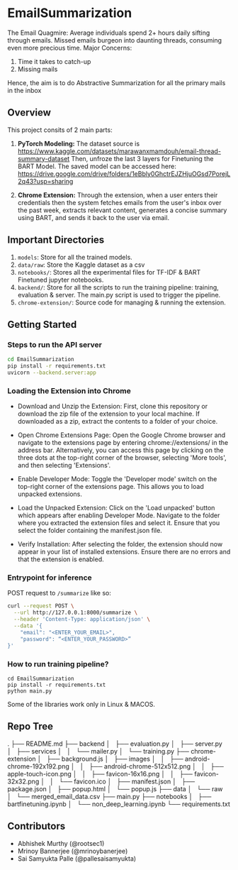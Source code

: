 # EmailSummarization

The Email Quagmire: 
Average individuals spend 2+ hours daily sifting through emails. Missed emails burgeon into daunting threads, consuming even more precious time.
Major Concerns: 
1. Time it takes to catch-up
2. Missing mails

Hence, the aim is to do Abstractive Summarization for all the primary mails in the inbox

## Overview
This project consits of 2 main parts:
1. **PyTorch Modeling:** The dataset source is https://www.kaggle.com/datasets/marawanxmamdouh/email-thread-summary-dataset Then, unfroze the last 3 layers for Finetuning the BART Model. The saved model can be accessed here: https://drive.google.com/drive/folders/1eBbly0GhctrEJZHjuOGsd7PorejL2q43?usp=sharing

2. **Chrome Extension:** Through the extension, when a user enters their credentials then the system fetches emails from the user's inbox over the past week, extracts relevant content, generates a concise summary using BART, and sends it back to the user via email.

## Important Directories
1. ```models```: Store for all the trained models.
2. ```data/raw```: Store the Kaggle dataset as a csv
3. ```notebooks/```: Stores all the experimental files for TF-IDF & BART Finetuned jupyter notebooks.
4. ```backend/```: Store for all the scripts to run the training pipeline: training, evaluation & server. The main.py script is used to trigger the pipeline.
5. ```chrome-extension/```: Source code for managing & running the extension.


## Getting Started

### Steps to run the API server

```bash
cd EmailSummarization
pip install -r requirements.txt
uvicorn --backend.server:app
```

### Loading the Extension into Chrome

- Download and Unzip the Extension:
  First, clone this repository or download the zip file of the extension to your local machine. If downloaded as a zip, extract the contents to a folder of your choice.

- Open Chrome Extensions Page:
  Open the Google Chrome browser and navigate to the extensions page by entering chrome://extensions/ in the address bar. Alternatively, you can access this page by clicking on the three dots at the top-right corner of the browser, selecting 'More tools', and then selecting 'Extensions'.

- Enable Developer Mode:
  Toggle the 'Developer mode' switch on the top-right corner of the extensions page. This allows you to load unpacked extensions.

- Load the Unpacked Extension:
  Click on the 'Load unpacked' button which appears after enabling Developer Mode. Navigate to the folder where you extracted the extension files and select it. Ensure that you select the folder containing the manifest.json file.

- Verify Installation:
  After selecting the folder, the extension should now appear in your list of installed extensions. Ensure there are no errors and that the extension is enabled.

### Entrypoint for inference

POST request to `/summarize` like so:

```bash
curl --request POST \
  --url http://127.0.0.1:8000/summarize \
  --header 'Content-Type: application/json' \
  --data '{
	"email": "<ENTER_YOUR_EMAIL>",
	"password": “<ENTER_YOUR_PASSWORD>”
}'
```

### How to run training pipeline?
```
cd EmailSummarization
pip install -r requirements.txt
python main.py
```

Some of the libraries work only in Linux & MACOS.


## Repo Tree
.
├── README.md
├── backend
│   ├── evaluation.py
│   ├── server.py
│   ├── services
│   │   └── mailer.py
│   └── training.py
├── chrome-extension
│   ├── background.js
│   ├── images
│   │   ├── android-chrome-192x192.png
│   │   ├── android-chrome-512x512.png
│   │   ├── apple-touch-icon.png
│   │   ├── favicon-16x16.png
│   │   ├── favicon-32x32.png
│   │   └── favicon.ico
│   ├── manifest.json
│   ├── package.json
│   ├── popup.html
│   └── popup.js
├── data
│   └── raw
│       └── merged_email_data.csv
├── main.py
├── notebooks
│   ├── bartfinetuning.ipynb
│   └── non_deep_learning.ipynb
└── requirements.txt

## Contributors
* Abhishek Murthy (@rootsec1)
* Mrinoy Bannerjee (@mrinoybanerjee)
* Sai Samyukta Palle (@pallesaisamyukta)
